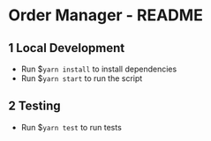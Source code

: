 # Order Manager - README

## 1 Local Development

- Run \$`yarn install` to install dependencies
- Run \$`yarn start` to run the script

## 2 Testing

- Run \$`yarn test` to run tests
